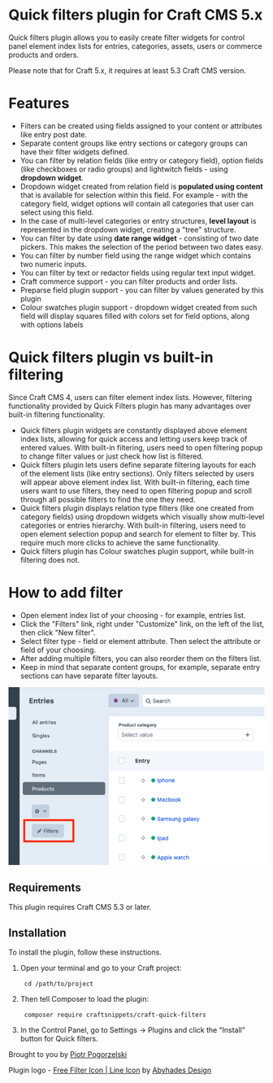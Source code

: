 # Quick filters plugin for Craft CMS 5.x

Quick filters plugin allows you to easily create filter widgets for control panel element index lists for entries, categories, assets, users or commerce products and orders.

Please note that for Craft 5.x, it requires at least 5.3 Craft CMS version.

# Features

* Filters can be created using fields assigned to your content or attributes like entry post date. 
* Separate content groups like entry sections or category groups can have their filter widgets defined.
* You can filter by relation fields (like entry or category field), option fields (like checkboxes or radio groups) and lightwitch fields - using **dropdown widget**.
* Dropdown widget created from relation field is **populated using content** that is available for selection within this field. For example - with the category field, widget options will contain all categories that user can select using this field.
* In the case of multi-level categories or entry structures, **level layout** is represented in the dropdown widget, creating a "tree" structure. 
* You can filter by date using **date range widget** - consisting of two date pickers. This makes the selection of the period between two dates easy.
* You can filter by number field using the range widget which contains two numeric inputs. 
* You can filter by text or redactor fields using regular text input widget.
* Craft commerce support - you can filter products and order lists.
* Preparse field plugin support - you can filter by values generated by this plugin
* Colour swatches plugin support - dropdown widget created from such field will display squares filled with colors set for field options, along with options labels

# Quick filters plugin vs built-in filtering

Since Craft CMS 4, users can filter element index lists. However, filtering functionality provided by Quick Filters plugin has many advantages over built-in filtering functionality. 

* Quick filters plugin widgets are constantly displayed above element index lists, allowing for quick access and letting users keep track of entered values. With built-in filtering, users need to open filtering popup to change filter values or just check how list is filtered.
* Quick filters plugin lets users define separate filtering layouts for each of the element lists (like entry sections). Only filters selected by users will appear above element index list. With built-in filtering, each time users want to use filters, they need to open filtering popup and scroll through all possible filters to find the one they need.
* Quick filters plugin displays relation type filters (like one created from category fields) using dropdown widgets which visually show multi-level categories or entries hierarchy. With built-in filtering, users need to open element selection popup and search for element to filter by. This require much more clicks to achieve the same functionality.
* Quick filters plugin has Colour swatches plugin support, while built-in filtering does not.

# How to add filter

* Open element index list of your choosing - for example, entries list.
* Click the "Filters" link, right under "Customize" link, on the left of the list, then click "New filter".
* Select filter type - field or element attribute. Then select the attribute or field of your choosing.
* After adding multiple filters, you can also reorder them on the filters list.
* Keep in mind that separate content groups, for example, separate entry sections can have separate filter layouts.

![Screenshot](resources/link2.png)

## Requirements

This plugin requires Craft CMS 5.3 or later.

## Installation

To install the plugin, follow these instructions.

1. Open your terminal and go to your Craft project:

        cd /path/to/project

2. Then tell Composer to load the plugin:

        composer require craftsnippets/craft-quick-filters

3. In the Control Panel, go to Settings → Plugins and click the “Install” button for Quick filters.

Brought to you by [Piotr Pogorzelski](http://craftsnippets.com/)

Plugin logo - [Free Filter Icon | Line Icon](https://iconscout.com/free-icon/filter-3524156) by [Abyhades Design](https://iconscout.com/contributors/abyhadesign)
